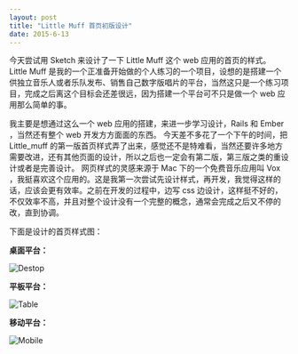 ```yaml
---
layout: post
title: "Little Muff 首页初版设计"
date: 2015-6-13
---
```


今天尝试用 Sketch 来设计了一下 Little Muff 这个 web 应用的首页的样式。 Little Muff 是我的一个正准备开始做的个人练习的一个项目，设想的是搭建一个供独立音乐人或者乐队发布、销售自己数字版唱片的平台，当然这只是一个练习项目，完成之后离这个目标会还差很远，因为搭建一个平台可不只是做一个 web 应用那么简单的事。

我主要是想通过这么一个 web 应用的搭建，来进一步学习设计，Rails 和 Ember ，当然还有整个 web 开发方方面面的东西。 今天差不多花了一个下午的时间，把 Little_muff 的第一版首页样式弄了出来，感觉还不是特难看，当然还要许多地方需要改进，还有其他页面的设计，所以之后也一定会有第二版，第三版之类的重设计或者是完善设计。 网页样式的灵感来源于 Mac 下的一个免费音乐应用叫 Vox ，我挺喜欢这个应用的。这是我第一次尝试先设计样式，再开发，我觉得这样的话，应该会更有效率。之前在开发的过程中，边写 css 边设计，这样挺不好的，不仅效率不高，并且对整个设计没有一个完整的概念，通常会完成之后又不停的改，直到协调。

下面是设计的首页样式图：

**桌面平台：**

![Destop](http://7bv99c.com1.z0.glb.clouddn.com/LittleMuffDesktop1st.png)

**平板平台：**

![Table](http://7bv99c.com1.z0.glb.clouddn.com/LittleMuffTabletPortrait1st.png)

**移动平台：**

![Mobile](http://7bv99c.com1.z0.glb.clouddn.com/LittleMuffMobilePortrait1st.png)